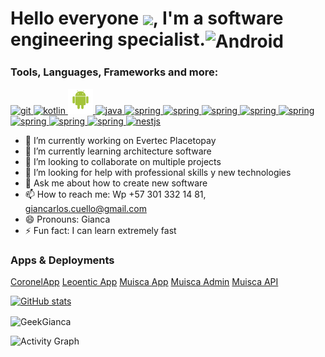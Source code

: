 # Hello everyone <img align="center" src="https://media2.giphy.com/media/0CJakjZVp4VfDnh8BH/giphy.gif?cid=6c09b952d50028a35aaf5361798bbdb1720ec6290f2cb13e&rid=giphy.gif&ct=s" width="35">, I'm a software engineering specialist.<img align="center" alt="Android" width="55" src="https://media.giphy.com/media/MF1kR4YmC2Z20/giphy.gif" /></h2>

<h3 align="left">Tools, Languages, Frameworks and more:</h3>
<p align="left"> 
<a href="https://git-scm.com/" target="_blank" rel="noreferrer"> 
<img src="https://www.vectorlogo.zone/logos/git-scm/git-scm-icon.svg" alt="git" width="40" height="40"/> 
</a> 
<a href="https://kotlinlang.org" target="_blank" rel="noreferrer"> 
<img src="https://www.vectorlogo.zone/logos/kotlinlang/kotlinlang-icon.svg" alt="kotlin" width="40" height="40"/> 
</a>
<a href="https://developer.android.com" target="_blank" rel="noreferrer"> 
<img src="https://raw.githubusercontent.com/devicons/devicon/master/icons/android/android-original-wordmark.svg" alt="android" width="40" height="40"/> 
</a> 
<a href="https://www.java.com/en/" target="_blank" rel="noreferrer"> 
<img src="https://www.svgrepo.com/show/303388/java-4-logo.svg" alt="java" width="40" height="40"/> 
</a> 
<a href="https://start.spring.io/" target="_blank" rel="noreferrer"> 
<img src="https://picodotdev.github.io/blog-bitix/assets/images/logotypes/spring.svg" alt="spring" width="40" height="40"/> 
</a> 
<a href="https://start.spring.io/" target="_blank" rel="noreferrer"> 
<img src="https://www.zartis.com/wp-content/uploads/2021/12/spring-boot-logo.png" alt="spring" width="40" height="40"/> 
</a> 
<a href="https://nodejs.org/en/" target="_blank" rel="noreferrer"> 
<img src="https://www.svgrepo.com/show/303266/nodejs-icon-logo.svg" alt="spring" width="40" height="40"/> 
</a> 
<a href="https://dotnet.microsoft.com/en-us/apps/xamarin" target="_blank" rel="noreferrer"> 
<img src="https://www.oliverbrown.me.uk/2021/03/01/the-future-of-microsoft-maui-and-xamarin-forms/xamarin.png" alt="spring" width="40" height="40"/> 
</a> 
<a href="https://ionicframework.com/" target="_blank" rel="noreferrer"> 
<img src="https://www.svgrepo.com/show/353912/ionic-icon.svg" alt="spring" width="40" height="40"/> 
</a> 
  <a href="https://www.php.net/" target="_blank" rel="noreferrer"> 
<img src="https://cdn3.iconfinder.com/data/icons/logos-and-brands-adobe/512/256_Php-512.png" alt="spring" width="40" height="40"/> 
</a> 
   <a href="https://www.mysql.com/" target="_blank" rel="noreferrer"> 
<img src="https://www.vectorlogo.zone/logos/mysql/mysql-official.svg" alt="spring" width="40" height="40"/> 
</a> 
  <a href="https://www.postgresql.org/" target="_blank" rel="noreferrer"> 
<img src="https://upload.wikimedia.org/wikipedia/commons/thumb/2/29/Postgresql_elephant.svg/993px-Postgresql_elephant.svg.png" alt="spring" width="40" height="40"/> 
</a> 
  </a> 
  <a href="https://nestjs.com/" target="_blank" rel="noreferrer"> 
<img src="https://static-00.iconduck.com/assets.00/nestjs-icon-2048x2040-3rrvcej8.png" alt="nestjs" width="40" height="40"/> 
</a> 
</p>

- 🔭 I’m currently working on Evertec Placetopay
- 🌱 I’m currently learning architecture software
- 👯 I’m looking to collaborate on multiple projects
- 🤔 I’m looking for help with professional skills y new technologies
- 💬 Ask me about how to create new software
- 📫 How to reach me:  Wp +57 301 332 14 81, giancarlos.cuello@gmail.com
- 😄 Pronouns: Gianca
- ⚡ Fun fact: I can learn extremely fast

<h3 align="left">Apps & Deployments</h3>
<a href="https://play.google.com/store/apps/details?id=com.adds.coronel_app&pcampaignid=web_share">CoronelApp</a>
<a href="https://play.google.com/store/apps/details?id=co.com.gksoftware.leoentic&pcampaignid=web_share">Leoentic App</a>
<a href="https://play.google.com/store/apps/details?id=co.com.gksoftware.muisca&pcampaignid=web_share">Muisca App</a>
<a href="https://admin.dev.muisca.net.co/">Muisca Admin</a>
<a href="https://dev.api.muisca.net.co/">Muisca API</a>

[![GitHub stats](https://github-readme-stats.vercel.app/api?username=GeekGianca&theme=tokyonight&show_icons=true&include_all_commits=true )](https://github.com/anuraghazra/github-readme-stats)
<p><img align="center" src="https://github-readme-streak-stats.herokuapp.com/?user=GeekGianca&theme=github-dark&hide_border=false" alt="GeekGianca"/></p>

![Activity Graph](https://github-readme-activity-graph.vercel.app/graph?username=GeekGianca&custom_title=Act%20%20graph&hide_border=true&theme=github-compact)

